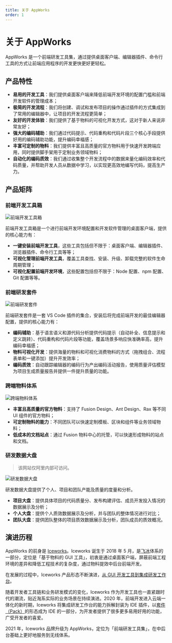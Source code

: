 ```yaml
---
title: 关于 AppWorks
order: 1
---
```


# 关于 AppWorks

AppWorks 是一个前端研发工具集，通过提供桌面客户端、编辑器插件、命令行工具的方式让前端应用程序的开发更快更好更轻松。

## 产品特性

- **易用的开发工具**：我们提供桌面客户端来降低前端开发环境的配置门槛和前端开发软件的管理成本；
- **极简的开发流程**：我们将创建、调试和发布项目的操作通过插件的方式集成到了常用的编辑器中，让项目的开发流程更简单；
- **友好的开发体验**：我们提供了基于物料的可视化开发方式，这对于新人来说非常友好；
- **强大的编码辅助**：我们通过代码提示、代码重构和代码片段三个核心手段提供好用的编码辅助功能，提升编码幸福感；
- **丰富可定制的物料**：我们提供丰富且高质量的官方物料用于快速开发跨端应用，同时提供脚手架用于定制业务领域物料；
- **自动化的编码质效**：我们通过收集整个开发流程中的数据来量化编码效率和代码质量，并帮助开发人员从数据中学习，以实现更高效地编写代码，提高生产力。

## 产品矩阵

### 前端开发工具箱

![前端开发工具箱](https://img.alicdn.com/imgextra/i4/O1CN01XukxeH1W58JmRAecD_!!6000000002736-2-tps-1800-1078.png_790x10000.jpg)

前端开发工具箱是一个进行前端开发环境配置和开发软件管理的桌面客户端，提供的核心能力有：

- **一键安装前端开发工具**，这些工具包括但不限于：桌面客户端、编辑器插件、浏览器插件、命令行工具等等；
- **可视化管理前端开发工具**，覆盖工具查找、安装、升级、卸载完整的软件生命周期管理；
- **可视化配置前端开发环境**，这些配置包括但不限于：Node 配置、npm 配置、Git 配置等等。

### 前端研发套件

![前端研发套件](https://img.alicdn.com/imgextra/i1/O1CN01fOAI2l1RQanEHtbPd_!!6000000002106-2-tps-2880-1754.png_790x10000.jpg)

前端研发套件是一套 VS Code 插件的集合，安装后将完成前端开发的最佳编辑器配置，提供的核心能力有：

- **编码辅助**：基于语言语义和源代码分析提供代码提示（自动补全、信息提示和定义跳转）、代码重构和代码片段等功能，覆盖场景多响应快准确率高，提升编码幸福感；
- **物料可视化开发**：提供海量的物料和可视化消费物料的方式（拖拽组合、流程表单和一键添加）提升开发效率；
- **编码质效**：自动跟踪编辑器的编码行为产出编码活动报告，使用质量评估模型为项目生成质量报告并提供一件提升质量的功能。

### 跨端物料体系

![跨端物料体系](https://img.alicdn.com/imgextra/i2/O1CN0159zS1T1Ux3iXHe2bv_!!6000000002583-2-tps-2848-1428.png_790x10000.jpg)

- **丰富且高质量的官方物料**：支持了 Fusion Design、Ant Design、Rax 等不同 UI 组件的官方物料；
- **可定制物料的能力**：不同团队可以快速定制模板、区块和组件等业务领域物料；
- **低成本的文档站点**：通过 Fusion 物料中心的托管，可以快速形成物料的站点和文档。

### 研发数据大盘

> 该网站仅阿里内部可访问。

![研发数据大盘](https://img.alicdn.com/imgextra/i3/O1CN01z9TwYm1vxy89bJY6u_!!6000000006240-2-tps-2858-1596.png_790x10000.jpg)

研发数据大盘提供了个人、项目和团队产能及质量的度量和分析。

- **项目大盘**：提供具体项目的代码质量分、发布构建评估、成员开发投入情况的数据展示及分析；
- **个人大盘**：提供个人质效数据展示及分析，并与团队的整体情况进行对比；
- **团队大盘**：提供团队整体的项目质效数据展示及分析，团队成员的质效概况。

## 演进历程

AppWorks 的前身是 [Iceworks](https://zhuanlan.zhihu.com/p/34265596)。Iceworks 诞生于 2018 年 5 月，是[飞冰](https://ice.work/)体系的一部分，定位是「基于物料的 GUI 工具」，初衷是通过桌面客户端，屏蔽前端工程环境的差异和降低工程技术的复杂度，通过物料提效中后台前端开发。

在发展的过程中，Iceworks 产品形态不断演进，[从 GUI 开发工具到集成研发工作台](https://zhuanlan.zhihu.com/p/94102675)。

随着开发者工具链和业务研发模式的变化，Iceworks 作为开发工具也一直紧跟时代的潮流，贴近淘系实际的业务场景在持续演进。2020 年，前端开发进入云端一体化的新时期，Iceworks 将集成研发工作台的能力拆解封装为 IDE 插件，以[套件（Pack）](https://zhuanlan.zhihu.com/p/151628645)的形态成为 IDE 的一部分，为开发者提供了很多更多易用好用的功能，广受开发者的喜爱。

2021 年，Iceworks 品牌升级为 AppWorks，定位为「前端研发工具集」，在中后台基础上更好地服务到无线体系。
